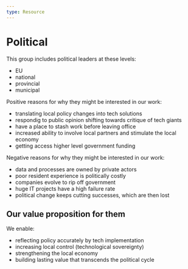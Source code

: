 ```yaml
---
type: Resource
---
```


# Political

This group includes political leaders at these levels:

* EU
* national
* provincial  
* municipal

Positive reasons for why they might be interested in our work:

* translating local policy changes into tech solutions
* respondig to public opinion shifting towards critique of tech giants
* have a place to stash work before leaving office
* increased ability to involve local partners and stimulate the local economy
* getting access higher level government funding

Negative reasons for why they might be interested in our work:

* data and processes are owned by private actors
* poor resident experience is politically costly
* companies evolve to rip off government
* huge IT projects have a high failure rate
* political change keeps cutting successes, which are then lost

## Our value proposition for them

We enable:

* reflecting policy accurately by tech implementation
* increasing local control (technological sovereignty)
* strengthening the local economy
* building lasting value that transcends the political cycle
